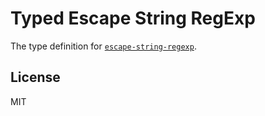 # Typed Escape String RegExp

The type definition for [`escape-string-regexp`](https://github.com/sindresorhus/escape-string-regexp).

## License

MIT
